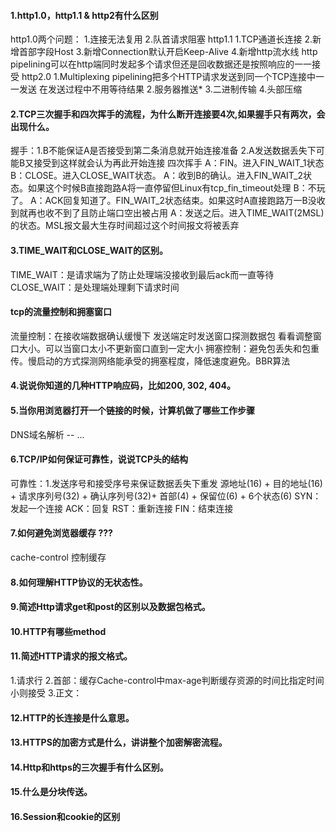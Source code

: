 #### 1.http1.0，http1.1 & http2有什么区别
http1.0两个问题：
    1.连接无法复用 
    2.队首请求阻塞
http1.1 
    1.TCP通道长连接 
    2.新增首部字段Host 
    3.新增Connection默认开启Keep-Alive 
    4.新增http流水线 http pipelining可以在http端同时发起多个请求但还是回收数据还是按照响应的一一接受
http2.0
    1.Multiplexing pipelining把多个HTTP请求发送到同一个TCP连接中一一发送 在发送过程中不用等待结果
    2.服务器推送* 
    3.二进制传输
    4.头部压缩

#### 2.TCP三次握手和四次挥手的流程，为什么断开连接要4次,如果握手只有两次，会出现什么。
握手：1.B不能保证A是否接受到第二条消息就开始连接准备  2.A发送数据丢失下可能B又接受到这样就会认为再此开始连接
四次挥手
   A：FIN。进入FIN_WAIT_1状态
   B：CLOSE。进入CLOSE_WAIT状态。
   A：收到B的确认。进入FIN_WAIT_2状态。如果这个时候B直接跑路A将一直停留但Linux有tcp_fin_timeout处理
   B：不玩了。
   A：ACK回复知道了。FIN_WAIT_2状态结束。如果这时A直接跑路万一B没收到就再也收不到了且防止端口空出被占用
   A：发送之后。进入TIME_WAIT(2MSL)的状态。MSL报文最大生存时间超过这个时间报文将被丢弃

#### 3.TIME_WAIT和CLOSE_WAIT的区别。
TIME_WAIT：是请求端为了防止处理端没接收到最后ack而一直等待
CLOSE_WAIT：是处理端处理剩下请求时间


#### tcp的流量控制和拥塞窗口
流量控制：在接收端数据确认缓慢下 发送端定时发送窗口探测数据包 看看调整窗口大小。可以当窗口太小不更新窗口直到一定大小
拥塞控制：避免包丢失和包重传。慢启动的方式探测网络能承受的拥塞程度，降低速度避免。BBR算法


#### 4.说说你知道的几种HTTP响应码，比如200, 302, 404。

#### 5.当你用浏览器打开一个链接的时候，计算机做了哪些工作步骤
DNS域名解析 -- ...

#### 6.TCP/IP如何保证可靠性，说说TCP头的结构
可靠性：1.发送序号和接受序号来保证数据丢失下重发
源地址(16) + 目的地址(16) + 请求序列号(32) + 确认序列号(32)+
首部(4) + 保留位(6) + 6个状态(6)
SYN：发起一个连接
ACK：回复
RST：重新连接
FIN：结束连接


#### 7.如何避免浏览器缓存 ???
cache-control 控制缓存


#### 8.如何理解HTTP协议的无状态性。

#### 9.简述Http请求get和post的区别以及数据包格式。

#### 10.HTTP有哪些method

#### 11.简述HTTP请求的报文格式。
1.请求行
2.首部：缓存Cache-control中max-age判断缓存资源的时间比指定时间小则接受
3.正文：

#### 12.HTTP的长连接是什么意思。


#### 13.HTTPS的加密方式是什么，讲讲整个加密解密流程。


#### 14.Http和https的三次握手有什么区别。

#### 15.什么是分块传送。

#### 16.Session和cookie的区别

